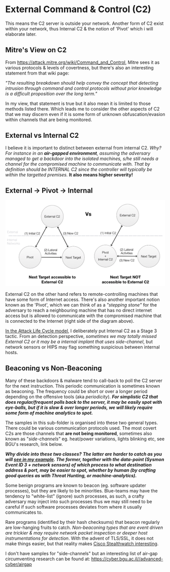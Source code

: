 # External Command & Control (C2)

This means the C2 server is outside your network. Another form of C2 exist within your network, thus Internal C2 & the notion of 'Pivot' which i will elaborate later.

## Mitre's View on C2

From https://attack.mitre.org/wiki/Command_and_Control, Mitre sees it as various protocols & levels of covertness, but there's also an interesting statement from that wiki page: 

*"The resulting breakdown should help convey the concept that detecting intrusion through command and control protocols without prior knowledge is a difficult proposition over the long term."*

In my view, that statement is true but it also mean it is limited to those methods listed there. Which leads me to consider the other aspects of C2 that we may discern even if it is some form of unknown obfuscation/evasion within channels that are being monitored.

## External vs Internal C2

I believe it is important to distinct between external from internal C2. *Why? For instance in an **air-gapped environment**, assuming the adversary managed to get a backdoor into the isolated machines, s/he still needs a channel for the compromised machine to communicate with. That by definition should be INTERNAL C2 since the controller will typically be within the targetted premises.* **It also means higher severity!**

## External -> Pivot -> Internal

![](img/c2types.png)

External C2 on the other hand refers to remote-controlling machines that have some form of Internet access. There's also another important notion known as the 'Pivot', which we can think of as a *"stepping stone"* for the adversary to reach a neighbouring machine that has no direct internet access but is allowed to communicate with the compromised machine that is connected to the Internet (right side of the diagram above). 

[In the Attack Life Cycle model](https://jym.sg), I deliberately put Internal C2 as a Stage 3 tactic. From an detection perspective, *sometimes we may totally missed External C2 or it may be a internal implant that uses side-channel*, but network sensors or HIPS may flag something suspicious between internal hosts.

## Beaconing vs Non-Beaconing

Many of these backdoors & malware tend to call-back to poll the C2 server for the next instruction. This periodic communication is sometimes known as beaconing. The frequency could be short or over a longer period depending on the offensive tools (aka *periodicity*). ***For simplistic C2 that does regular/frequent polls back to the server, it may be easily spot with eye-balls, but if it is slow & over longer periods, we will likely require some form of machine analytics to spot.*** 

The samples in this sub-folder is organised into these two general types. There could be various communication protocols used. The most covert C2s are those channels that **are not being monitored**, sometimes also known as "*side-channels*" eg. heat/power variations, lights blinking etc, see BGU's research, link below. 

***Why divide into these two classes?*** ***The latter are harder to catch as you will [see in my example](https://github.com/jymcheong/SysmonResources/tree/master/6.%20Sample%20Data/stage%202%20(Get%20In)/4.%20control%20externally/Non-Beaconing). The former, together with the data-point (Sysmon Event ID 3 + network sensors) of which process to what destination address & port, may be easier to spot, whether by human (by crafting good queries as with Threat Hunting, or machine-analytics).***

Some benign programs are known to beacon (eg. software updater processes), but they are likely to be minorities. Blue-teams may have the tendency to "white-list" (ignore) such processes, as such, a crafty adversary may inject into such processes thus we may still need to be careful if such software processes deviates from where it usually communicates to.

Rare programs (identified by their hash checksums) that beacon regularly are low-hanging fruits to catch. *Non-beaconing types that are event driven are trickier & may require network packet inspection or deeper host instrumentations for detection*. With the advent of TLS/SSL, it does not make things easier, but that reality makes [Cisco Stealthwatch interesting](https://www.cisco.com/c/en/us/products/security/stealthwatch/index.html#~stickynav=1#lightbox-cta).

I don't have samples for "side-channels" but an interesting list of air-gap circumventing research can be found at: https://cyber.bgu.ac.il//advanced-cyber/airgap
